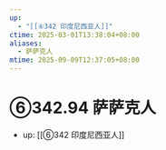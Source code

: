 ```yaml
---
up:
  - "[[⑥342 印度尼西亚人]]"
ctime: 2025-03-01T13:38:04+08:00
aliases:
  - 萨萨克人
mtime: 2025-09-09T12:37:05+08:00
---
```


# ⑥342.94 萨萨克人

- up: [[⑥342 印度尼西亚人]]
